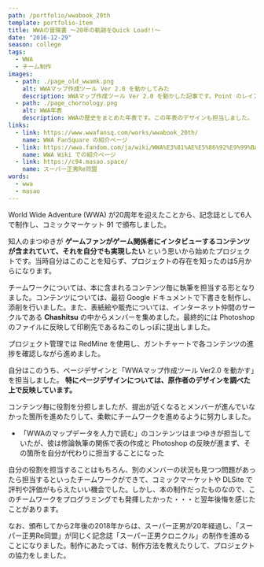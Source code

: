 ```yaml
---
path: /portfolio/wwabook_20th
template: portfolio-item
title: WWAの冒険書 ～20年の軌跡をQuick Load!!～
date: "2016-12-29"
season: college
tags:
  - WWA
  - チーム制作
images:
  - path: ./page_old_wwamk.png
    alt: WWAマップ作成ツール Ver 2.0 を動かしてみた
    description: WWAマップ作成ツール Ver 2.0 を動かした記事です。Point のレイアウトはWWAの公式サイトを参考にしました。
  - path: ./page_chornology.png
    alt: WWA年表
    description: WWAの歴史をまとめた年表です。この年表のデザインも担当しました。
links:
  - link: https://www.wwafansq.com/works/wwabook_20th/
    name: WWA FanSquare の紹介ページ
  - link: https://wwa.fandom.com/ja/wiki/WWA%E3%81%AE%E5%86%92%E9%99%BA%E6%9B%B8_%EF%BD%9E20%E5%B9%B4%E3%81%AE%E8%BB%8C%E8%B7%A1%E3%82%92Quick_Load!!%EF%BD%9E
    name: WWA Wiki での紹介ページ
  - link: https://c94.masao.space/
    name: スーパー正男Re同盟
words:
  - wwa
  - masao
---
```


World Wide Adventure (WWA) が20周年を迎えたことから、記念誌として6人で制作し、コミックマーケット 91 で頒布しました。

知人のまつゆきが **ゲームファンがゲーム関係者にインタビューするコンテンツが含まれていて、それを自分でも実現したい** という思いから始めたプロジェクトです。当時自分はこのことを知らず、プロジェクトの存在を知ったのは5月からになります。

チームワークについては、本に含まれるコンテンツ毎に執筆を担当する形となりました。コンテンツについては、最初 Google ドキュメントで下書きを制作し、添削を行いました。また、表紙絵や販売については、インターネット仲間のサークルである **Chashitsu** の中からメンバーを集めました。最終的には Photoshop のファイルに反映して印刷先であるねこのしっぽに提出しました。

プロジェクト管理では RedMine を使用し、ガントチャートで各コンテンツの進捗を確認しながら進めました。

自分はこのうち、ページデザインと「WWAマップ作成ツール Ver2.0 を動かす」を担当しました。 **特にページデザインについては、原作者のデザインを調べた上で反映しています。**

コンテンツ毎に役割を分担しましたが、提出が近くなるとメンバーが進んでいなかった箇所を進めたりして、柔軟にチームワークを進めるように努力しました。

- 「WWAのマップデータを人力で読む」のコンテンツはまつゆきが担当していたが、彼は修論執筆の関係で表の作成と Photoshop の反映が進まず、その箇所を自分が代わりに担当することになった

自分の役割を担当することはもちろん、別のメンバーの状況も見つつ問題があったら担当するといったチームワークができて、コミックマーケットや DLSite で評判や評価がもらえたいい機会でした。しかし、本の制作だったものなので、このチームワークをプログラミングでも発揮したかった・・・と翌年後悔を感じたことがあります。

なお、頒布してから2年後の2018年からは、スーパー正男が20年経過し、「スーパー正男Re同盟」が同じく記念誌「スーパー正男クロニクル」の制作を進めることになりました。制作にあたっては、制作方法を教えたりして、プロジェクトの協力をしました。
